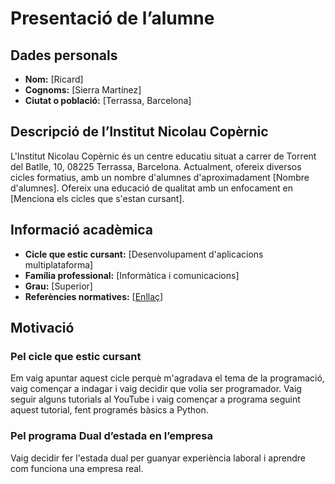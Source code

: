 # Presentació de l’alumne

## Dades personals
- **Nom:** [Ricard]
- **Cognoms:** [Sierra Martínez]
- **Ciutat o població:** [Terrassa, Barcelona]

## Descripció de l’Institut Nicolau Copèrnic
L'Institut Nicolau Copèrnic és un centre educatiu situat a carrer de Torrent del Batlle, 10, 08225 Terrassa, Barcelona. Actualment, ofereix diversos cicles formatius, amb un nombre d'alumnes d'aproximadament [Nombre d'alumnes]. Ofereix una educació de qualitat amb un enfocament en [Menciona els cicles que s'estan cursant].

## Informació acadèmica
- **Cicle que estic cursant:** [Desenvolupament d'aplicacions multiplataforma]
- **Família professional:** [Informàtica i comunicacions]
- **Grau:** [Superior]
- **Referències normatives:** [[Enllaç](https://triaeducativa.gencat.cat/ca/estudis/?desenvolupament-aplicacions-multiplataforma&p_id=219)]

## Motivació
### Pel cicle que estic cursant
Em vaig apuntar aquest cicle perquè m'agradava el tema de la programació, vaig començar a indagar i vaig decidir que volia ser programador. Vaig seguir alguns tutorials al YouTube i vaig començar a programa seguint aquest tutorial, fent programés bàsics a Python. 

### Pel programa Dual d’estada en l’empresa
Vaig decidir fer l'estada dual per guanyar experiència laboral i aprendre com funciona una empresa real.


